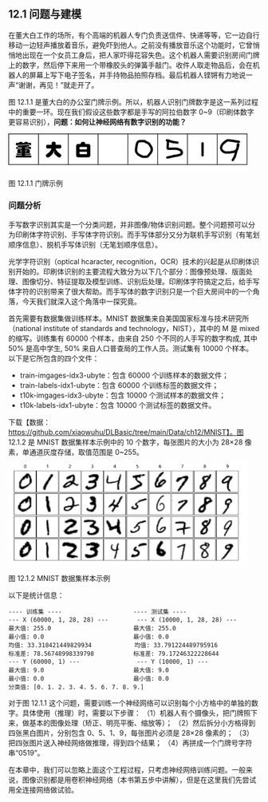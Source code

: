 
## 12.1 问题与建模

在董大白工作的场所，有个高端的机器人专门负责送信件、快递等等，它一边自行移动一边轻声播放着音乐，避免吓到他人。之前没有播放音乐这个功能时，它曾悄悄地出现在一个女员工身后，把人家吓得花容失色。这个机器人需要识别房间门牌上的数字，然后停下来用一个带橡胶头的弹簧手敲门。收件人取走物品后，会在机器人的屏幕上写下电子签名，并手持物品拍照存档。最后机器人铿锵有力地说一声“谢谢，再见！”就走开了。

图 12.1.1 是董大白的办公室门牌示例。所以，机器人识别门牌数字是这一系列过程中的重要一环。现在我们假设这些数字都是手写的阿拉伯数字 0~9（印刷体数字更容易识别），**问题：如何让神经网络有数字识别的功能？**

<img src="./img/door_number.png" width=480 />

图 12.1.1 门牌示例

### 问题分析

手写数字识别其实是一个分类问题，并非图像/物体识别问题。整个问题预可以分为印刷体字符识别、手写体字符识别。而手写体部分又分为联机手写识别（有笔划顺序信息）、脱机手写体识别（无笔划顺序信息）。

光学字符识别（optical hcaracter, recognition，OCR）技术的兴起是从印刷体识别开始的。印刷体识别的主要流程大致分为以下几个部分：图像预处理、版面处理、图像切分、特征提取及模型训练、识别后处理。印刷体字符搞定之后，给手写体字符的识别带来了很大帮助。而手写体的数字识别只是一个巨大房间中的一个角落，今天我们就深入这个角落中一探究竟。

首先需要有数据集做训练样本。MNIST 数据集来自美国国家标准与技术研究所（national institute of standards and technology，NIST），其中的 M 是 mixed 的缩写。训练集有 60000 个样本，由来自 250 个不同的人手写的数字构成, 其中 50% 是高中学生, 50% 来自人口普查局的工作人员。测试集有 10000 个样本。以下是它所包含的四个文件：

- train-imgages-idx3-ubyte：包含 60000 个训练样本的数据文件；
- train-labels-idx1-ubyte：包含 60000 个训练标签的数据文件；
- t10k-imgages-idx3-ubyte：包含 10000 个测试样本的数据文件；
- t10k-labels-idx1-ubyte：包含 10000 个测试标签的数据文件。

下载【数据：https://github.com/xiaowuhu/DLBasic/tree/main/Data/ch12/MNIST】。图 12.1.2 是 MNIST 数据集样本示例中的 10 个数字，每张图片的大小为 28×28 像素，单通道灰度存储，取值范围是 0~255。

<img src="./img/mnist.png" width=480 />

图 12.1.2 MNIST 数据集样本示例

以下是统计信息：

```
---- 训练集 ----                    ---- 测试集 ----
--- X (60000, 1, 28, 28) ---        --- X (10000, 1, 28, 28) ---
最大值: 255.0                       最大值: 255.0
最小值: 0.0                         最小值: 0.0
均值: 33.318421449829934            均值: 33.791224489795916
标准差: 78.56748998339798           标准差: 79.17246322228644
--- Y (60000, 1) ---                --- Y (10000, 1) ---
最大值: 9.0                         最大值: 9.0
最小值: 0.0                         最小值: 0.0
分类值: [0. 1. 2. 3. 4. 5. 6. 7. 8. 9.]
```

对于图 12.1.1 这个问题，需要训练一个神经网络可以识别每个小方格中的单独的数字。具体使用（推理）时，需要以下步骤：
（1）机器人有个摄像头，把门牌照下来，做基本的图像处理（矫正、明亮平衡、缩放等）；
（2）然后拆分小方格得到四张黑白图片，分别包含 0、5、1、9，每张图片必须是 28×28 像素的；
（3）把四张图片送入神经网络做推理，得到四个结果；
（4）再拼成一个门牌号字符串“0519”。

在本章中，我们可以忽略上面这个工程过程，只考虑神经网络训练问题。一般来说，图像识别都是用卷积神经网络（本书第五步中讲解），但是在这里我们先尝试用全连接网络做试验。
